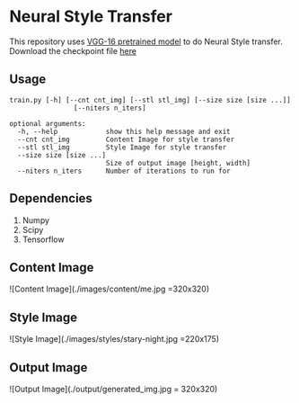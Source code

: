 # Neural Style Transfer
This repository uses [VGG-16 pretrained model](http://arxiv.org/abs/1409.1556.pdf) to do Neural Style transfer. Download the checkpoint file [here](http://download.tensorflow.org/models/vgg_16_2016_08_28.tar.gz)

## Usage
```
train.py [-h] [--cnt cnt_img] [--stl stl_img] [--size size [size ...]]
                [--niters n_iters]

optional arguments:
  -h, --help            show this help message and exit
  --cnt cnt_img         Content Image for style transfer
  --stl stl_img         Style Image for style transfer
  --size size [size ...]
                        Size of output image [height, width]
  --niters n_iters      Number of iterations to run for
```

## Dependencies
1. Numpy
2. Scipy
3. Tensorflow


## Content Image
![Content Image](./images/content/me.jpg =320x320)

## Style Image
![Style Image](./images/styles/stary-night.jpg =220x175)

## Output Image
![Output Image](./output/generated_img.jpg = 320x320)
